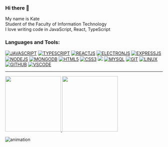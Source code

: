 ### Hi there 👋

My name is Kate     
Student of the Faculty of Information Technology     
I love writing code in JavaScript, React, TypeScript 

### Languages and Tools:
[![JAVASCRIPT](https://img.shields.io/badge/-JavaScript-grey?style=for-the-badge&logo=JavaScript&logoColor=E9D54D)](#)
[![TYPESCRIPT](https://img.shields.io/badge/Typescript-grey.svg?style=for-the-badge&logo=typescript)](#)
[![REACTJS](https://img.shields.io/badge/-React-grey?style=for-the-badge&logo=React&logoColor=6296CC)](#)
[![ELECTRONJS](https://img.shields.io/badge/electron-grey.svg?style=for-the-badge&logo=electron)](#)
[![EXPRESSJS](https://img.shields.io/badge/express-grey.svg?style=for-the-badge&logo=express)](#)
[![NODEJS](https://img.shields.io/badge/NodeJS-grey.svg?style=for-the-badge&logo=Node.js)](#)
[![MONGODB](https://img.shields.io/badge/MongoDB-grey.svg?style=for-the-badge&logo=mongodb)](#)
[![HTML5](https://img.shields.io/badge/HTML5-grey.svg?style=for-the-badge&logo=HTML5)](#)
[![CSS3](https://img.shields.io/badge/CSS3-grey.svg?style=for-the-badge&logo=CSS3)](#)
[![](https://img.shields.io/badge/styled--components-grey.svg?style=for-the-badge&logo=styled-components)](#)
[![MYSQL](https://img.shields.io/badge/-Sql-grey?style=for-the-badge&logo=Mysql&logoColor=6296CC)](#)
[![GIT](https://img.shields.io/badge/Git-grey.svg?style=for-the-badge&logo=Git)](#)
[![LINUX](https://img.shields.io/badge/linux-grey.svg?style=for-the-badge&logo=Linux)](#)
[![GITHUB](https://img.shields.io/badge/Github-grey.svg?style=for-the-badge&logo=Github)](#)
[![VSCODE](https://img.shields.io/badge/VSCode-grey.svg?style=for-the-badge&logo=VisualStudioCode)](#)
<br />

----
<a href="https://github.com/ekatylynx">
  <img height="178em" src="https://github-readme-stats-eight-theta.vercel.app/api?username=ekatylynx&show_icons=true&theme=nord&include_all_commits=true&count_private=true" />
  <img height="178em" src="https://github-readme-stats-eight-theta.vercel.app/api/top-langs/?username=ekatylynx&layout=compact&theme=nord" />
</a>

![animation](https://github.com/ekatylynx/ekatylynx/blob/main/github-contribution.svg)

<!--
**ekatylynx/ekatylynx** is a ✨ _special_ ✨ repository because its `README.md` (this file) appears on your GitHub profile.

Here are some ideas to get you started:

- 🔭 I’m currently working on ...
- 🌱 I’m currently learning ...
- 👯 I’m looking to collaborate on ...
- 🤔 I’m looking for help with ...
- 💬 Ask me about ...
- 📫 How to reach me: ...
- 😄 Pronouns: ...
- ⚡ Fun fact: ...
-->
